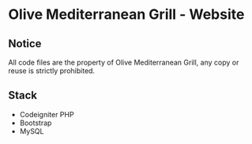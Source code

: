 # Olive Mediterranean Grill - Website

## Notice
All code files are the property of Olive Mediterranean Grill, any copy or reuse is strictly prohibited.

## Stack
- Codeigniter PHP
- Bootstrap
- MySQL